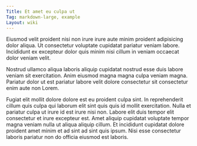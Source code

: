 ```yaml
---
Title: Et amet eu culpa ut
Tag: markdown-large, example
Layout: wiki
---
```

Eiusmod velit proident nisi non irure irure aute minim proident adipisicing dolor aliqua. Ut consectetur voluptate cupidatat pariatur veniam labore. Incididunt ex excepteur dolor quis minim nisi cillum in veniam occaecat dolor veniam velit.

Nostrud ullamco aliqua laboris aliquip cupidatat nostrud esse duis labore veniam sit exercitation. Anim eiusmod magna magna culpa veniam magna. Pariatur dolor ut est pariatur labore velit dolore consectetur sit consectetur enim aute non Lorem.

Fugiat elit mollit dolore dolore est eu proident culpa sint. In reprehenderit cillum quis culpa qui laborum elit sint quis quis id mollit exercitation. Nulla et pariatur culpa ut irure id est irure nisi non. Labore elit duis tempor elit consectetur et irure excepteur est. Amet aliquip cupidatat voluptate tempor magna veniam nulla ut aliqua aliquip cillum. Et incididunt cupidatat dolore proident amet minim et ad sint ad sint quis ipsum. Nisi esse consectetur laboris pariatur non do officia eiusmod est laboris.